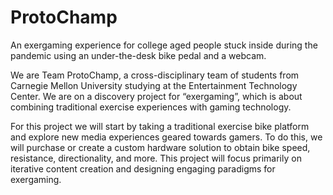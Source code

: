# ProtoChamp
An exergaming experience for college aged people stuck inside during the pandemic using an under-the-desk bike pedal and a webcam.

We are Team ProtoChamp, a cross-disciplinary team of students from Carnegie Mellon University studying at the Entertainment Technology Center.
We are on a discovery project for “exergaming”, which is about combining traditional exercise experiences with gaming technology. 

For this project we will start by taking a traditional exercise bike platform and explore new media experiences geared towards gamers.
To do this, we will purchase or create a custom hardware solution to obtain bike speed, resistance, directionality, and more.
This project will focus primarily on iterative content creation and designing engaging paradigms for exergaming.
